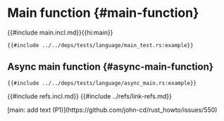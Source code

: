 # Main function {#main-function}

{{#include main.incl.md}}{{hi:main}}

```rust,editable
{{#include ../../deps/tests/language/main_test.rs:example}}
```

## Async main function {#async-main-function}

```rust,editable
{{#include ../../deps/tests/language/async_main.rs:example}}
```

{{#include refs.incl.md}}
{{#include ../refs/link-refs.md}}

<div class="hidden">
[main: add text (P1)](https://github.com/john-cd/rust_howto/issues/550)

</div>
